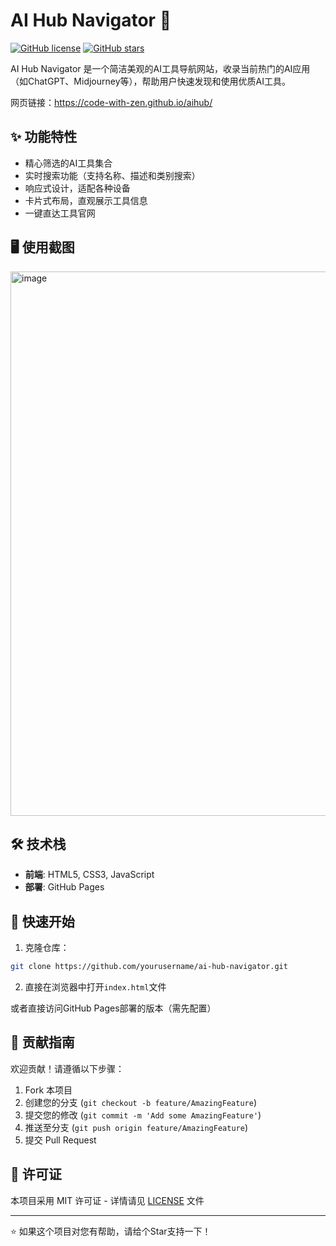 # AI Hub Navigator 🚀
[![GitHub license](https://img.shields.io/github/license/yourusername/ai-hub-navigator)](https://github.com/yourusername/ai-hub-navigator/blob/main/LICENSE)
[![GitHub stars](https://img.shields.io/github/stars/yourusername/ai-hub-navigator)](https://github.com/yourusername/ai-hub-navigator/stargazers)

AI Hub Navigator 是一个简洁美观的AI工具导航网站，收录当前热门的AI应用（如ChatGPT、Midjourney等），帮助用户快速发现和使用优质AI工具。

网页链接：https://code-with-zen.github.io/aihub/
## ✨ 功能特性

- 精心筛选的AI工具集合
- 实时搜索功能（支持名称、描述和类别搜索）
- 响应式设计，适配各种设备
- 卡片式布局，直观展示工具信息
- 一键直达工具官网

## 🖥️ 使用截图

<img width="1895" height="871" alt="image" src="https://github.com/user-attachments/assets/b909e37d-7cf4-41d2-aaf9-57a587bb88b2" />

## 🛠️ 技术栈

- **前端**: HTML5, CSS3, JavaScript
- **部署**: GitHub Pages

## 🚀 快速开始

1. 克隆仓库：
```bash
git clone https://github.com/yourusername/ai-hub-navigator.git
```

2. 直接在浏览器中打开`index.html`文件

或者直接访问GitHub Pages部署的版本（需先配置）

## 🤝 贡献指南

欢迎贡献！请遵循以下步骤：

1. Fork 本项目
2. 创建您的分支 (`git checkout -b feature/AmazingFeature`)
3. 提交您的修改 (`git commit -m 'Add some AmazingFeature'`)
4. 推送至分支 (`git push origin feature/AmazingFeature`)
5. 提交 Pull Request

## 📄 许可证

本项目采用 MIT 许可证 - 详情请见 [LICENSE](LICENSE) 文件

---

⭐ 如果这个项目对您有帮助，请给个Star支持一下！
